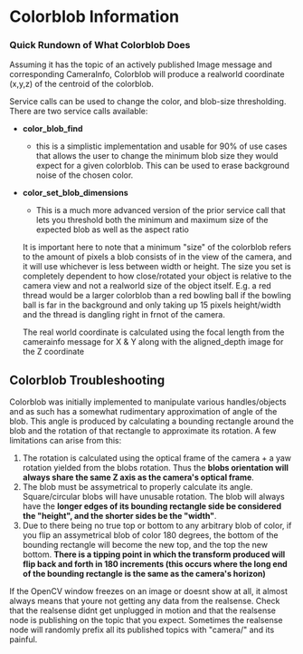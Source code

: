# Colorblob Information
### Quick Rundown of What Colorblob Does
Assuming it has the topic of an actively published Image message and corresponding CameraInfo, Colorblob will produce a realworld coordinate (x,y,z) of the centroid of the colorblob. 

Service calls can be used to change the color, and blob-size thresholding. There are two service calls available:
* **color_blob_find** 
  * this is a simplistic implementation and usable for 90% of use cases that allows the user to change the minimum blob size they would expect for a given colorblob. This can be used to erase background noise of the chosen color.
* **color_set_blob_dimensions**
  * This is a much more advanced version of the prior service call that lets you threshold both the minimum and maximum size of the expected blob as well as the aspect ratio
  
  It is important here to note that a minimum "size" of the colorblob refers to the amount of pixels a blob consists of in the view of the camera, and it will use whichever is less between width or height. The size you set is completely dependent to how close/rotated your object is relative to the camera view and not a realworld size of the object itself. E.g. a red thread would be a larger colorblob than a red bowling ball if the bowling ball is far in the background and only taking up 15 pixels height/width and the thread is dangling right in frnot of the camera.

  The real world coordinate is calculated using the focal length from the camerainfo message for X & Y along with the aligned_depth image for the Z coordinate


## Colorblob Troubleshooting
Colorblob was initially implemented to manipulate various handles/objects and as such has a somewhat rudimentary approximation of angle of the blob. This angle is produced by calculating a bounding rectangle around the blob and the rotation of that rectangle to approximate its rotation. A few limitations can arise from this:

1) The rotation is calculated using the optical frame of the camera + a yaw rotation yielded from the blobs rotation. Thus the **blobs orientation will always share the same Z axis as the camera's optical frame**.
2) The blob must be assymetrical to properly calculate its angle. Square/circular blobs will have unusable rotation. The blob will always have the **longer edges of its bounding rectangle side be considered the "height", and the shorter sides be the "width"**.
3) Due to there being no true top or bottom to any arbitrary blob of color, if you flip an assymetrical blob of color 180 degrees, the bottom of the bounding rectangle will become the new top, and the top the new bottom. **There is a tipping point in which the transform produced will flip back and forth in 180 increments (this occurs where the long end of the bounding rectangle is the same as the camera's horizon)**

If the OpenCV window freezes on an image or doesnt show at all, it almost always means that youre not getting any data from the realsense. Check that the realsense didnt get unplugged in motion and that the realsense node is publishing on the topic that you expect. Sometimes the realsense node will randomly prefix all its published topics with "camera/" and its painful.